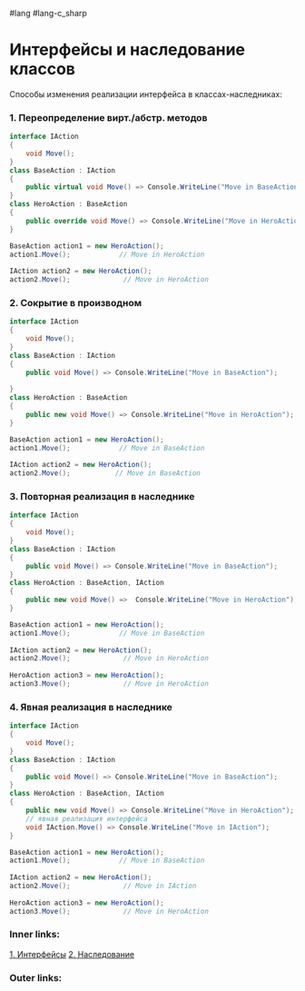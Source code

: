#lang #lang-c_sharp  

# Интерфейсы и наследование классов

Способы изменения реализации интерфейса в классах-наследниках:

### 1. Переопределение вирт./абстр. методов

```csharp
interface IAction
{
    void Move();
}
class BaseAction : IAction
{
    public virtual void Move() => Console.WriteLine("Move in BaseAction");
}
class HeroAction : BaseAction
{
    public override void Move() => Console.WriteLine("Move in HeroAction");
}

BaseAction action1 = new HeroAction();
action1.Move();            // Move in HeroAction
 
IAction action2 = new HeroAction();
action2.Move();             // Move in HeroAction
```

### 2. Сокрытие в производном

```csharp
interface IAction
{
    void Move();
}
class BaseAction : IAction
{
    public void Move() => Console.WriteLine("Move in BaseAction");
 
}
class HeroAction : BaseAction
{
    public new void Move() => Console.WriteLine("Move in HeroAction");
}

BaseAction action1 = new HeroAction();
action1.Move();            // Move in BaseAction
 
IAction action2 = new HeroAction();
action2.Move();           // Move in BaseAction
```

### 3. Повторная реализация в наследнике

```csharp
interface IAction
{
    void Move();
}
class BaseAction : IAction
{
    public void Move() => Console.WriteLine("Move in BaseAction");
}
class HeroAction : BaseAction, IAction
{
    public new void Move() =>  Console.WriteLine("Move in HeroAction");
}

BaseAction action1 = new HeroAction();
action1.Move();            // Move in BaseAction
 
IAction action2 = new HeroAction();
action2.Move();             // Move in HeroAction
 
HeroAction action3 = new HeroAction();
action3.Move();             // Move in HeroAction
```

### 4. Явная реализация в наследнике

```csharp
interface IAction
{
    void Move();
}
class BaseAction : IAction
{
    public void Move() => Console.WriteLine("Move in BaseAction");
}
class HeroAction : BaseAction, IAction
{
    public new void Move() => Console.WriteLine("Move in HeroAction");
    // явная реализация интерфейса
    void IAction.Move() => Console.WriteLine("Move in IAction");
}

BaseAction action1 = new HeroAction();
action1.Move();            // Move in BaseAction
 
IAction action2 = new HeroAction();
action2.Move();             // Move in IAction
 
HeroAction action3 = new HeroAction();
action3.Move();             // Move in HeroAction
```

### Inner links:
[1. Интерфейсы](1.%20Languages/C-sharp/0.%20Введение/3.%20Интерфейсы/1.%20Интерфейсы.md)
[2. Наследование](1.%20Languages/C-sharp/0.%20Введение/2.%20Классы%20и%20структуры/2.%20Наследование.md)

### Outer links:


